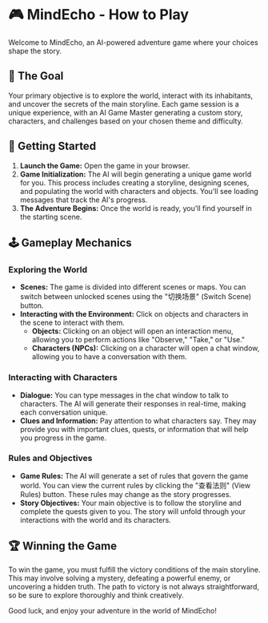 # 🎮 MindEcho - How to Play

Welcome to MindEcho, an AI-powered adventure game where your choices shape the story.

## 📜 The Goal

Your primary objective is to explore the world, interact with its inhabitants, and uncover the secrets of the main storyline. Each game session is a unique experience, with an AI Game Master generating a custom story, characters, and challenges based on your chosen theme and difficulty.

## 🚀 Getting Started

1.  **Launch the Game:** Open the game in your browser.
2.  **Game Initialization:** The AI will begin generating a unique game world for you. This process includes creating a storyline, designing scenes, and populating the world with characters and objects. You'll see loading messages that track the AI's progress.
3.  **The Adventure Begins:** Once the world is ready, you'll find yourself in the starting scene.

## 🕹️ Gameplay Mechanics

### Exploring the World

*   **Scenes:** The game is divided into different scenes or maps. You can switch between unlocked scenes using the "切换场景" (Switch Scene) button.
*   **Interacting with the Environment:** Click on objects and characters in the scene to interact with them.
    *   **Objects:** Clicking on an object will open an interaction menu, allowing you to perform actions like "Observe," "Take," or "Use."
    *   **Characters (NPCs):** Clicking on a character will open a chat window, allowing you to have a conversation with them.

### Interacting with Characters

*   **Dialogue:** You can type messages in the chat window to talk to characters. The AI will generate their responses in real-time, making each conversation unique.
*   **Clues and Information:** Pay attention to what characters say. They may provide you with important clues, quests, or information that will help you progress in the game.

### Rules and Objectives

*   **Game Rules:** The AI will generate a set of rules that govern the game world. You can view the current rules by clicking the "查看法则" (View Rules) button. These rules may change as the story progresses.
*   **Story Objectives:** Your main objective is to follow the storyline and complete the quests given to you. The story will unfold through your interactions with the world and its characters.

## 🏆 Winning the Game

To win the game, you must fulfill the victory conditions of the main storyline. This may involve solving a mystery, defeating a powerful enemy, or uncovering a hidden truth. The path to victory is not always straightforward, so be sure to explore thoroughly and think creatively.

Good luck, and enjoy your adventure in the world of MindEcho!
